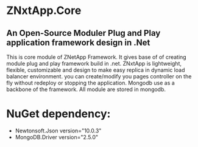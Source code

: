 # ZNxtApp.Core

## An Open-Source Moduler Plug and Play application framework design in .Net

This is core module of ZNetApp Framework. 
It gives base of of creating module plug and play framework build in .net.
ZNxtApp is lightweight, flexible, customizable and design to make easy replica in dynamic load balancer environment.
you can create/modify you pages controller on the fly without redeploy or stopping the application.
Mongodb use as a backbone of the framework. All module are stored in mongodb. 
# NuGet dependency:
  - Newtonsoft.Json version="10.0.3"
  - MongoDB.Driver  version="2.5.0"



